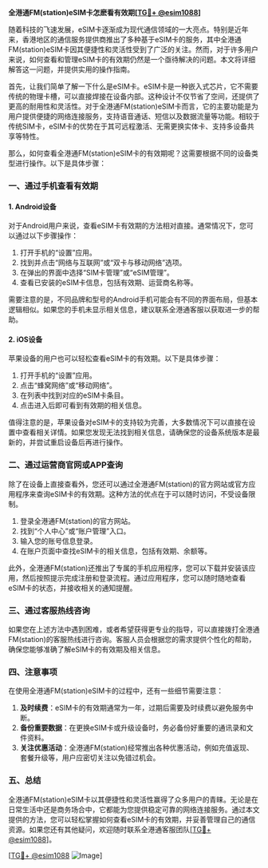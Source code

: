 **全港通FM(station)eSIM卡怎麽看有效期[[TG💪+ @esim1088](https://t.me/s/esim1088)]**

随着科技的飞速发展，eSIM卡逐渐成为现代通信领域的一大亮点。特别是近年来，香港地区的通信服务提供商推出了多种基于eSIM卡的服务，其中全港通FM(station)eSIM卡因其便捷性和灵活性受到了广泛的关注。然而，对于许多用户来说，如何查看和管理eSIM卡的有效期仍然是一个亟待解决的问题。本文将详细解答这一问题，并提供实用的操作指南。

首先，让我们简单了解一下什么是eSIM卡。eSIM卡是一种嵌入式芯片，它不需要传统的物理卡槽，可以直接焊接在设备内部。这种设计不仅节省了空间，还提供了更高的耐用性和灵活性。对于全港通FM(station)eSIM卡而言，它的主要功能是为用户提供便捷的网络连接服务，支持语音通话、短信以及数据流量等功能。相较于传统SIM卡，eSIM卡的优势在于其可远程激活、无需更换实体卡、支持多设备共享等特性。

那么，如何查看全港通FM(station)eSIM卡的有效期呢？这需要根据不同的设备类型进行操作。以下是具体步骤：

### **一、通过手机查看有效期**

#### **1. Android设备**
对于Android用户来说，查看eSIM卡有效期的方法相对直接。通常情况下，您可以通过以下步骤操作：
1. 打开手机的“设置”应用。
2. 找到并点击“网络与互联网”或“双卡与移动网络”选项。
3. 在弹出的界面中选择“SIM卡管理”或“eSIM管理”。
4. 查看已安装的eSIM卡信息，包括有效期、运营商名称等。

需要注意的是，不同品牌和型号的Android手机可能会有不同的界面布局，但基本逻辑相似。如果您的手机未显示相关信息，建议联系全港通客服以获取进一步的帮助。

#### **2. iOS设备**
苹果设备的用户也可以轻松查看eSIM卡的有效期。以下是具体步骤：
1. 打开手机的“设置”应用。
2. 点击“蜂窝网络”或“移动网络”。
3. 在列表中找到对应的eSIM卡条目。
4. 点击进入后即可看到有效期的相关信息。

值得注意的是，苹果设备对eSIM卡的支持较为完善，大多数情况下可以直接在设置中查看相关详情。如果您发现无法找到相关信息，请确保您的设备系统版本是最新的，并尝试重启设备后再进行操作。

### **二、通过运营商官网或APP查询**

除了在设备上直接查看外，您还可以通过全港通FM(station)的官方网站或官方应用程序来查询eSIM卡的有效期。这种方法的优点在于可以随时访问，不受设备限制。

1. 登录全港通FM(station)的官方网站。
2. 找到“个人中心”或“账户管理”入口。
3. 输入您的账号信息登录。
4. 在账户页面中查找eSIM卡的相关信息，包括有效期、余额等。

此外，全港通FM(station)还推出了专属的手机应用程序，您可以下载并安装该应用，然后按照提示完成注册和登录流程。通过应用程序，您可以随时随地查看eSIM卡的状态，并接收相关的通知提醒。

### **三、通过客服热线咨询**

如果您在上述方法中遇到困难，或者希望获得更专业的指导，可以直接拨打全港通FM(station)的客服热线进行咨询。客服人员会根据您的需求提供个性化的帮助，确保您能够准确了解eSIM卡的有效期及相关信息。

### **四、注意事项**

在使用全港通FM(station)eSIM卡的过程中，还有一些细节需要注意：
1. **及时续费**：eSIM卡的有效期通常为一年，过期后需要及时续费以避免服务中断。
2. **备份重要数据**：在更换eSIM卡或升级设备时，务必备份好重要的通讯录和文件资料。
3. **关注优惠活动**：全港通FM(station)经常推出各种优惠活动，例如充值返现、套餐升级等，用户应密切关注以免错过机会。

### **五、总结**

全港通FM(station)eSIM卡以其便捷性和灵活性赢得了众多用户的青睐。无论是在日常生活中还是商务场合中，它都能为您提供稳定可靠的网络连接服务。通过本文提供的方法，您可以轻松掌握如何查看eSIM卡的有效期，并妥善管理自己的通信资源。如果您还有其他疑问，欢迎随时联系全港通客服团队[[TG💪+ @esim1088](https://t.me/s/esim1088)]。

[[TG💪+ @esim1088](https://t.me/s/esim1088) ![Image](https://i.postimg.cc/4NQfJmqS/Snipaste-2025-05-13-00-14-12.png)]